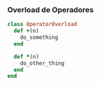 ### Overload de Operadores

```ruby
class OperatorOverload
  def +(n)
    do_something
  end

  def *(n)
    do_other_thing
  end
end
```
